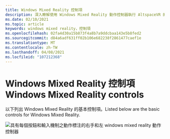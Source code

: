 ```yaml
---
title: Windows Mixed Reality 控制項
description: 深入瞭解使用 Windows Mixed Reality 動作控制器執行 AltspaceVR 的基本控制項配置。
ms.date: 02/10/2021
ms.topic: article
keywords: windows mixed reality，控制項
ms.openlocfilehash: 02fa4d30a15b873f4a8b7a9ddcbaa143e5b8fed2
ms.sourcegitcommit: d84a6adf631ff02b106e682238f2861477caef1e
ms.translationtype: MT
ms.contentlocale: zh-TW
ms.lasthandoff: 04/08/2021
ms.locfileid: "107212368"
---
```

# <a name="windows-mixed-reality-controls"></a><span data-ttu-id="1632d-104">Windows Mixed Reality 控制項</span><span class="sxs-lookup"><span data-stu-id="1632d-104">Windows Mixed Reality controls</span></span>

<span data-ttu-id="1632d-105">以下列出 Windows Mixed Reality 的基本控制項。</span><span class="sxs-lookup"><span data-stu-id="1632d-105">Listed below are the basic controls for Windows Mixed Reality.</span></span>

![具有每個按鈕和輸入機制之動作標注的右手和左 windows mixed reality 動作控制器](images/windows-mixed-controls.jpg)